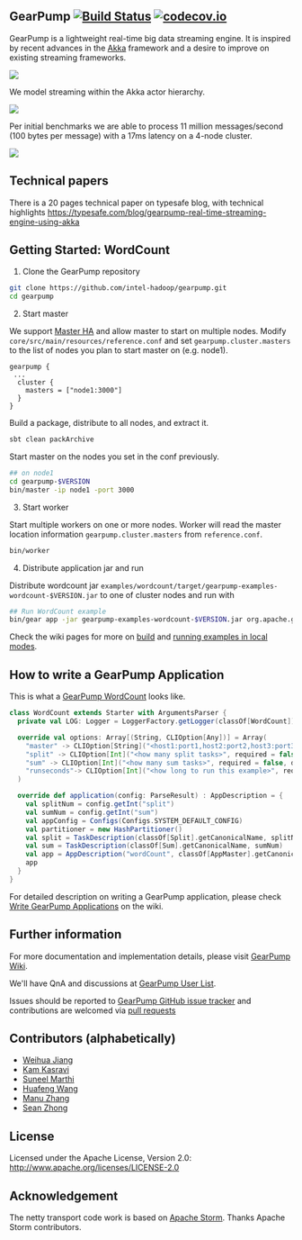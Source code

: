 ## GearPump [![Build Status](https://travis-ci.org/intel-hadoop/gearpump.svg?branch=master)](https://travis-ci.org/intel-hadoop/gearpump?branch=master) [![codecov.io](https://codecov.io/github/intel-hadoop/gearpump/coverage.svg?branch=master)](https://codecov.io/github/intel-hadoop/gearpump?branch=master)

GearPump is a lightweight real-time big data streaming engine. It is inspired by recent advances in the [Akka](https://github.com/akka/akka) framework and a desire to improve on existing streaming frameworks.

![](https://raw.githubusercontent.com/clockfly/gearpump/master/doc/logo/logo.png)

We model streaming within the Akka actor hierarchy.

![](https://raw.githubusercontent.com/intel-hadoop/gearpump/master/doc/actor_hierarchy.png)

Per initial benchmarks we are able to process 11 million messages/second (100 bytes per message) with a 17ms latency on a 4-node cluster.

![](https://raw.githubusercontent.com/intel-hadoop/gearpump/master/doc/dashboard.png)

## Technical papers
There is a 20 pages technical paper on typesafe blog, with technical highlights https://typesafe.com/blog/gearpump-real-time-streaming-engine-using-akka


## Getting Started: WordCount

1. Clone the GearPump repository

  ```bash
  git clone https://github.com/intel-hadoop/gearpump.git
  cd gearpump
  ```

2. Start master

  We support [Master HA](https://github.com/intel-hadoop/gearpump/wiki/Run-Examples#master-ha) and allow master to start on multiple nodes. Modify `core/src/main/resources/reference.conf` and set `gearpump.cluster.masters` to the list of nodes you plan to start master on (e.g. node1).

  ```
  gearpump {
   ...
    cluster {
      masters = ["node1:3000"]
    }
  }
  ```

  Build a package, distribute to all nodes, and extract it.

  ```bash
  sbt clean packArchive
  ```

  Start master on the nodes you set in the conf previously.

  ```bash
  ## on node1
  cd gearpump-$VERSION
  bin/master -ip node1 -port 3000
  ```

3. Start worker

  Start multiple workers on one or more nodes. Worker will read the master location information  `gearpump.cluster.masters` from `reference.conf`.

  ```bash
  bin/worker
  ```

4. Distribute application jar and run

  Distribute wordcount jar `examples/wordcount/target/gearpump-examples-wordcount-$VERSION.jar` to one of cluster nodes and run with

  ```bash
  ## Run WordCount example
  bin/gear app -jar gearpump-examples-wordcount-$VERSION.jar org.apache.gearpump.streaming.examples.wordcount.WordCount -master node1:3000
  ```

Check the wiki pages for more on [build](https://github.com/intel-hadoop/gearpump/wiki/Build) and [running examples in local modes](https://github.com/intel-hadoop/gearpump/wiki/Run-Examples).

## How to write a GearPump Application

This is what a [GearPump WordCount](https://github.com/intel-hadoop/gearpump/tree/master/examples/wordcount/src/main/scala/org/apache/gearpump/streaming/examples/wordcount) looks like.

  ```scala
  class WordCount extends Starter with ArgumentsParser {
    private val LOG: Logger = LoggerFactory.getLogger(classOf[WordCount])

    override val options: Array[(String, CLIOption[Any])] = Array(
      "master" -> CLIOption[String]("<host1:port1,host2:port2,host3:port3>", required = true),
      "split" -> CLIOption[Int]("<how many split tasks>", required = false, defaultValue = Some(4)),
      "sum" -> CLIOption[Int]("<how many sum tasks>", required = false, defaultValue = Some(4)),
      "runseconds"-> CLIOption[Int]("<how long to run this example>", required = false, defaultValue = Some(60))
    )

    override def application(config: ParseResult) : AppDescription = {
      val splitNum = config.getInt("split")
      val sumNum = config.getInt("sum")
      val appConfig = Configs(Configs.SYSTEM_DEFAULT_CONFIG)
      val partitioner = new HashPartitioner()
      val split = TaskDescription(classOf[Split].getCanonicalName, splitNum)
      val sum = TaskDescription(classOf[Sum].getCanonicalName, sumNum)
      val app = AppDescription("wordCount", classOf[AppMaster].getCanonicalName, appConfig, Graph(split ~ partitioner ~> sum))
      app
    }
  }
  ```

For detailed description on writing a GearPump application, please check [Write GearPump Applications](https://github.com/intel-hadoop/gearpump/wiki/Write-GearPump-Applications) on the wiki.

## Further information

For more documentation and implementation details, please visit [GearPump Wiki](https://github.com/intel-hadoop/gearpump/wiki).

We'll have QnA and discussions at [GearPump User List](https://groups.google.com/forum/#!forum/gearpump-user).

Issues should be reported to [GearPump GitHub issue tracker](https://github.com/intel-hadoop/gearpump/issues) and contributions are welcomed via [pull requests](https://github.com/intel-hadoop/gearpump/pulls)

## Contributors (alphabetically)

* [Weihua Jiang](https://github.com/whjiang)
* [Kam Kasravi](https://github.com/kkasravi)
* [Suneel Marthi](https://github.com/smarthi)
* [Huafeng Wang](https://github.com/huafengw)
* [Manu Zhang](https://github.com/manuzhang)
* [Sean Zhong](https://github.com/clockfly)

## License

Licensed under the Apache License, Version 2.0: http://www.apache.org/licenses/LICENSE-2.0

## Acknowledgement

The netty transport code work is based on [Apache Storm](http://storm.apache.org). Thanks Apache Storm contributors.
